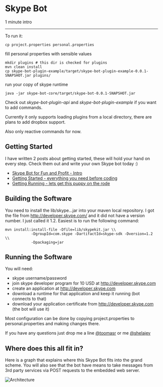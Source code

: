 Skype Bot
=============

1 minute intro
_____________
To run it:

    cp project.properties personal.properties
    
fill personal properties with sensible values

    mkdir plugins # this dir is checked for plugins
    mvn clean install 
    cp skype-bot-plugin-example/target/skype-bot-plugin-example-0.0.1-SNAPSHOT.jar plugins/
    
run your copy of skype runtime

    java -jar skype-bot-core/target/skype-bot-0.0.1-SNAPSHOT.jar

Check out *skype-bot-plugin-api* and *skype-bot-plugin-example* if you want to add commands.

Currently it only supports loading plugins from a local directory, there are plans to add dropbox support.

Also only reactive commands for now.


Getting Started
-----------------------

I have written 2 posts about getting started, these will hold your hand on every step. Check them out
and write your own Skype bot today :)

 * [Skype Bot for Fun and Profit - Intro](http://toomasr.com/blog/2013/05/27/skype-bot-for-fun-and-profit/)
 * [Getting Started - everything you need before coding](http://toomasr.com/blog/2013/05/27/skype-bot-for-fun-and-profit-part-I/)
 * [Getting Running - lets get this puppy on the rode](http://toomasr.com/blog/2013/05/27/skype-bot-for-fun-and-profit-part-II/)

Building the Software
---------------------

You need to install the lib/skype...jar into your maven local repository.
I got the file from http://developer.skype.com/ and it did not have a version
number. I just called it 1.2. Easiest is to run the following command:

    mvn install:install-file -Dfile=lib/skypekit.jar \\
                -DgroupId=com.skype -DartifactId=skype-sdk -Dversion=1.2 \\
                -Dpackaging=jar

Running the Software
--------------------

You will need:

 * skype username/password
 * join skype developer program for 10 USD at http://developer.skype.com
 * create an application at http://developer.skype.com 
 * download a runtime for that application and keep it running (bot connects to that)
 * download your application certificate from http://developer.skype.com (the bot will use it)

Most configuration can be done by copying project.properties to personal.properties
and making changes there.

If you have any questions just drop me a line [@toomasr](http://twitter.com/#!/toomasr) or me [@shelajev](https://twitter.com/shelajev)

Where does this all fit in?
---------------------------

Here is a graph that explains where this Skype Bot fits into the grand scheme. You will also
see that the bot have means to take messages from 3rd party services via POST requests to the
embedded web server.

![Architecture](https://raw.github.com/toomasr/skype-bot/master/shots/skype-bot.png)
